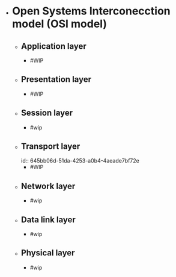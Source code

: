 - # Open Systems Interconecction model (OSI model)
	- ## Application layer
		- #WIP
	- ## Presentation layer
		- #WIP
	- ## Session layer
		- #wip
	- ## Transport layer
	  id:: 645bb06d-51da-4253-a0b4-4aeade7bf72e
		- #WIP
	- ## Network layer
		- #wip
	- ## Data link layer
		- #wip
	- ## Physical layer
		- #wip